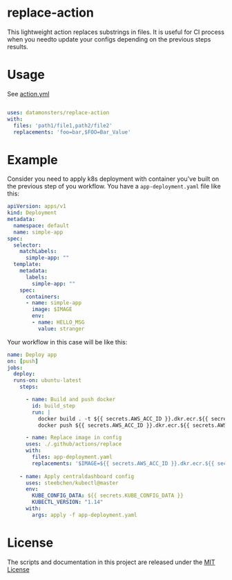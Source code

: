 # replace-action

This lightweight action replaces substrings in files. It is useful for CI process when you needto update your configs depending on the previous steps results.

# Usage

See [action.yml](action.yml)

```yaml

uses: datamonsters/replace-action
with:
  files: 'path1/file1,path2/file2'
  replacements: 'foo=bar,$FOO=Bar_Value'
```

# Example

Consider you need to apply k8s deployment with container you've built on the previous step of you workflow.
You have a `app-deployment.yaml` file like this:
```yaml
apiVersion: apps/v1
kind: Deployment
metadata:
  namespace: default
  name: simple-app
spec:
  selector:
    matchLabels:
      simple-app: ""
  template:
    metadata:
      labels:
        simple-app: ""
    spec:
      containers:
      - name: simple-app
        image: $IMAGE
        env:
        - name: HELLO_MSG
          value: stranger
```
Your workflow in this case will be like this:
```yaml
name: Deploy app
on: [push]
jobs:
  deploy:
  runs-on: ubuntu-latest
    steps:

      - name: Build and push docker
        id: build_step
        run: |
          docker build . -t ${{ secrets.AWS_ACC_ID }}.dkr.ecr.${{ secrets.AWS_REGION }}.amazonaws.com/demo:${{ github.sha }}
          docker push ${{ secrets.AWS_ACC_ID }}.dkr.ecr.${{ secrets.AWS_REGION }}.amazonaws.com/demo:${{ github.sha }}

      - name: Replace image in config
      uses: ./.github/actions/replace
      with:
        files: app-deployment.yaml
        replacements: '$IMAGE=${{ secrets.AWS_ACC_ID }}.dkr.ecr.${{ secrets.AWS_REGION }}.amazonaws.com/demo:${{ github.sha }}'
    
    - name: Apply centraldashboard config
      uses: steebchen/kubectl@master
      env:
        KUBE_CONFIG_DATA: ${{ secrets.KUBE_CONFIG_DATA }}
        KUBECTL_VERSION: "1.14"
      with:
        args: apply -f app-deployment.yaml

```

# License

The scripts and documentation in this project are released under the [MIT License](LICENSE)